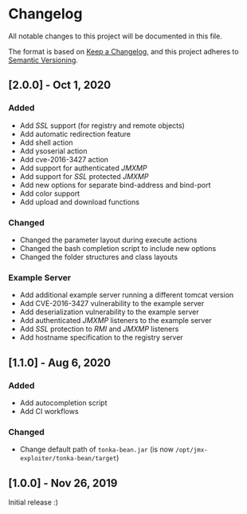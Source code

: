 # Changelog

All notable changes to this project will be documented in this file.

The format is based on [Keep a Changelog](https://keepachangelog.com/en/1.0.0/),
and this project adheres to [Semantic Versioning](https://semver.org/spec/v2.0.0.html).


## [2.0.0] - Oct 1, 2020

### Added

* Add *SSL* support (for registry and remote objects)
* Add automatic redirection feature
* Add shell action
* Add ysoserial action
* Add cve-2016-3427 action
* Add support for authenticated *JMXMP*
* Add support for *SSL* protected *JMXMP*
* Add new options for separate bind-address and bind-port
* Add color support
* Add upload and download functions

### Changed

* Changed the parameter layout during execute actions
* Changed the bash completion script to include new options
* Changed the folder structures and class layouts

### Example Server

* Add additional example server running a different tomcat version
* Add CVE-2016-3427 vulnerability to the example server
* Add deserialization vulnerability to the example server
* Add authenticated *JMXMP* listeners to the example server
* Add *SSL* protection to *RMI* and *JMXMP* listeners
* Add hostname specification to the registry server


## [1.1.0] - Aug 6, 2020

### Added

* Add autocompletion script
* Add CI workflows

### Changed

* Change default path of ``tonka-bean.jar`` (is now ``/opt/jmx-exploiter/tonka-bean/target``)


## [1.0.0] - Nov 26, 2019

Initial release :)
